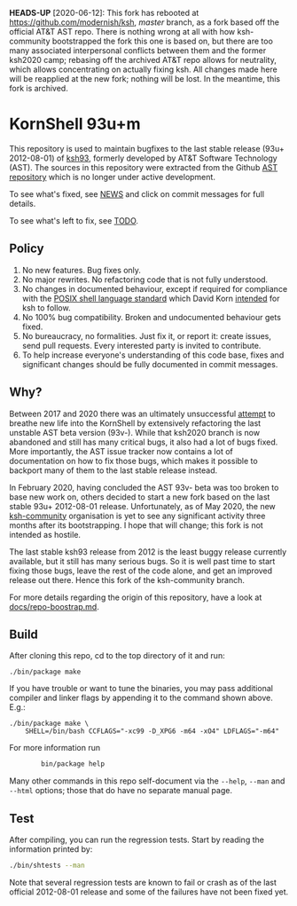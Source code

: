 **HEADS-UP** [2020-06-12]: This fork has rebooted at https://github.com/modernish/ksh, *master* branch, as a fork based off the official AT&T AST repo. There is nothing wrong at all with how ksh-community bootstrapped the fork this one is based on, but there are too many associated interpersonal conflicts between them and the former ksh2020 camp; rebasing off the archived AT&T repo allows for neutrality, which allows concentrating on actually fixing ksh.  All changes made here will be reapplied at the new fork; nothing will be lost. In the meantime, this fork is archived.

# KornShell 93u+m

This repository is used to maintain bugfixes
to the last stable release (93u+ 2012-08-01) of
[ksh93](http://www.kornshell.com/),
formerly developed by AT&T Software Technology (AST).
The sources in this repository were extracted from the
Github [AST repository](https://github.com/att/ast)
which is no longer under active development.

To see what's fixed, see [NEWS](https://github.com/modernish/ksh/blame/93u%2Bm/NEWS)
and click on commit messages for full details.

To see what's left to fix, see [TODO](./TODO).

## Policy

1. No new features. Bug fixes only.
2. No major rewrites. No refactoring code that is not fully understood.
3. No changes in documented behaviour, except if required for compliance with the
   [POSIX shell language standard](https://pubs.opengroup.org/onlinepubs/9699919799/utilities/contents.html)
   which David Korn [intended](http://www.kornshell.com/info/) for ksh to follow.
4. No 100% bug compatibility. Broken and undocumented behaviour gets fixed.
5. No bureaucracy, no formalities. Just fix it, or report it: create issues,
   send pull requests. Every interested party is invited to contribute.
6. To help increase everyone's understanding of this code base, fixes and
   significant changes should be fully documented in commit messages.

## Why?

Between 2017 and 2020 there was an ultimately unsuccessful
[attempt](https://github.com/att/ast/tree/2020.0.1)
to breathe new life into the KornShell by extensively refactoring the last
unstable AST beta version (93v-).
While that ksh2020 branch is now abandoned and still has many critical bugs,
it also had a lot of bugs fixed. More importantly, the AST issue tracker
now contains a lot of documentation on how to fix those bugs, which makes
it possible to backport many of them to the last stable release instead.

In February 2020, having concluded the AST 93v- beta was too broken to
base new work on, others decided to start a new fork based on the last stable
93u+ 2012-08-01 release. Unfortunately, as of May 2020, the new
[ksh-community](https://github.com/ksh-community/ksh/)
organisation is yet to see any significant activity three months after its
bootstrapping. I hope that will change; this fork is not intended as hostile.

The last stable ksh93 release from 2012 is the least buggy release currently
available, but it still has many serious bugs. So it is well past time to
start fixing those bugs, leave the rest of the code alone, and get an
improved release out there. Hence this fork of the ksh-community branch.

For more details regarding the origin of this repository, have a look at
[docs/repo-boostrap.md](./docs/repo-boostrap.md).

## Build

After cloning this repo, cd to the top directory of it and run:
```
./bin/package make
```
If you have trouble or want to tune the binaries, you may pass additional
compiler and linker flags by appending it to the command shown above. E.g.:
```
./bin/package make \
    SHELL=/bin/bash CCFLAGS="-xc99 -D_XPG6 -m64 -xO4" LDFLAGS="-m64"
```
For more information run
```sh
        bin/package help
```
Many other commands in this repo self-document via the `--help`, `--man` and
`--html` options; those that do have no separate manual page.

## Test

After compiling, you can run the regression tests.
Start by reading the information printed by:
```sh
./bin/shtests --man
```
Note that several regression tests are known to fail or crash as of the last
official 2012-08-01 release and some of the failures have not been fixed yet.
